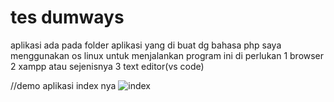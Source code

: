 # tes dumways
aplikasi ada pada folder aplikasi
yang di buat dg bahasa php saya menggunakan os linux
untuk menjalankan program ini di perlukan
1 browser
2 xampp atau sejenisnya
3 text editor(vs code)

//demo aplikasi index nya
![index](https://user-images.githubusercontent.com/52842458/61577642-71e46580-ab14-11e9-9ed4-cfd0c376efd8.png)
